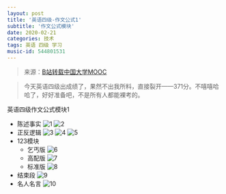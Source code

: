 ```yaml
---
layout: post
title: '英语四级-作文公式1'
subtitle: '作文公式模块'
date: 2020-02-21
categories: 技术
tags: 英语 四级 学习
music-id: 544801531
---
```


> 来源：[B站转载中国大学MOOC](https://www.bilibili.com/video/av87173602?p=9)

> 今天英语四级出成绩了，果然不出我所料，直接裂开——371分。不嘻嘻哈哈了，好好准备吧，不是所有人都能裸考的。

英语四级作文公式模块1

* 陈述事实
![1](http://p.ananas.chaoxing.com/star3/720_405Q50/ad4eb122d4f70ac8c55a78c18b13634f.png?rw=1920&rh=1080&_fileSize=1132100&_orientation=1)
![2](http://p.ananas.chaoxing.com/star3/1920_1080Q80/e7336ef8a4cf3c0d6053f4864431e200.png?rw=1920&rh=1080&_fileSize=1273265&_orientation=1)
* 正反逻辑
![3](http://p.ananas.chaoxing.com/star3/1920_1080Q80/7e6a5b63317669f469b83024e8b81682.png?rw=1920&rh=1080&_fileSize=1420388&_orientation=1)
![4](http://p.ananas.chaoxing.com/star3/720_405Q50/be64aab7df6fd49f82755a25f9d1242d.png?rw=1920&rh=1080&_fileSize=1067773&_orientation=1)
![5](http://p.ananas.chaoxing.com/star3/720_405Q50/b96c54ec39597dbe078ab3ae3d4949b2.png?rw=1920&rh=1080&_fileSize=992471&_orientation=1)
* 123模块
  * 乞丐版
 ![6](http://p.ananas.chaoxing.com/star3/720_405Q50/8df152d6e7f0745270c84a36d48c4696.png?rw=1920&rh=1080&_fileSize=1101137&_orientation=1)
  * 高配版
  ![7](http://p.ananas.chaoxing.com/star3/720_405Q50/0d389d6b1b57a9a4edd94be5c618bc2e.png?rw=1920&rh=1080&_fileSize=865877&_orientation=1) 
  * 标准版
  ![8](http://p.ananas.chaoxing.com/star3/720_405Q50/cd5c3e12148f63bc53cc39e122d64139.png?rw=1920&rh=1080&_fileSize=1165195&_orientation=1)
* 结束段
  ![9](http://p.ananas.chaoxing.com/star3/720_405Q50/165fe2d6f3a3564d7376018375e0dd8a.png?rw=1920&rh=1080&_fileSize=1453745&_orientation=1)
* 名人名言
![10](http://p.ananas.chaoxing.com/star3/720_405Q50/bb944ca62551ce1ea94d285c84a4b682.png?rw=1920&rh=1080&_fileSize=1589016&_orientation=1)  


